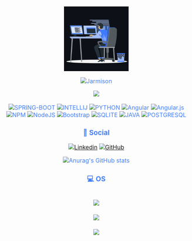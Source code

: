 <p align="center"><img src="animation.gif" width="35%"></p>
<div style=" font-size: medium; color: #447ff7" align=center>

  <img src="https://readme-typing-svg.herokuapp.com?font=Kaushan+Script&size=40&duration=3500&color=447FF7&background=FFFFFF00&center=true&vCenter=true&width=650&height=55&lines=Ola!+Eu+sou+Jarmison+Paiva+%F0%9F%91%8B%F0%9F%8F%BB;Sou+Desenvolvedor+de+Software+%F0%9F%A7%91%F0%9F%8F%BB%E2%80%8D%F0%9F%92%BB;I+am+from+Brazil+%F0%9F%87%AE%F0%9F%87%B3;possuo+2%2B+anos+de+experiência+%F0%9F%93%88;com+backend+infrastructures+%E2%9A%99%EF%B8%8F" alt="Jarmison" width="650" height="55">

<p  align="center">
<img src="https://user-images.githubusercontent.com/73097560/115834477-dbab4500-a447-11eb-908a-139a6edaec5c.gif">             
<br>
  
  
![SPRING-BOOT](https://img.shields.io/badge/Spring-6DB33F?style=for-the-badge&logo=spring&logoColor=white)
![INTELLIJ](https://img.shields.io/badge/IntelliJ_IDEA-000000.svg?style=for-the-badge&logo=intellij-idea&logoColor=white)
![PYTHON](https://img.shields.io/badge/Python-3776AB?style=for-the-badge&logo=python&logoColor=white)
![Angular](https://img.shields.io/badge/angular-%23DD0031.svg?style=for-the-badge&logo=angular&logoColor=white)
![Angular.js](https://img.shields.io/badge/angular.js-%23E23237.svg?style=for-the-badge&logo=angularjs&logoColor=white)
![NPM](https://img.shields.io/badge/NPM-%23000000.svg?style=for-the-badge&logo=npm&logoColor=white)
![NodeJS](https://img.shields.io/badge/node.js-6DA55F?style=for-the-badge&logo=node.js&logoColor=white)
![Bootstrap](https://img.shields.io/badge/bootstrap-%23563D7C.svg?style=for-the-badge&logo=bootstrap&logoColor=white)
![SQLITE](https://img.shields.io/badge/SQLite-07405E?style=for-the-badge&logo=sqlite&logoColor=white)
![JAVA](https://img.shields.io/badge/Java-ED8B00?style=for-the-badge&logo=java&logoColor=white)
![POSTGRESQL](https://img.shields.io/badge/PostgreSQL-316192?style=for-the-badge&logo=postgresql&logoColor=white)




### 📱 Social 
[![Linkedin](https://img.shields.io/badge/LinkedIn-0077B5?style=for-the-badge&logo=linkedin&logoColor=white)](https://www.linkedin.com/in/jarmison-paiva/)
[![GitHub](https://img.shields.io/badge/GitHub-100000?style=for-the-badge&logo=github&logoColor=white)](https://github.com/FireXtz)

![Anurag's GitHub stats](https://github-readme-stats.vercel.app/api?username=FireXtz&show_icons=true&theme=radical)

### 💻 OS 

<div style ="display: inline_block"> <br/>
<img src="https://img.shields.io/badge/Ubuntu-E95420?style=for-the-badge&logo=ubuntu&logoColor=white">
</div>

<div style ="display: inline_block"> <br/>
<img src="https://img.shields.io/badge/Windows-0078D6?style=for-the-badge&logo=windows&logoColor=white">
</div>

<div style ="display: inline_block"> <br/>
<img src="https://img.shields.io/badge/Linux_Mint-87CF3E?style=for-the-badge&logo=linux-mint&logoColor=white">
</div>

